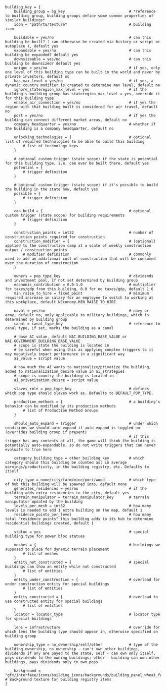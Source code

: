     building_key = {
        building_group = bg_key								# *reference to building group, building groups define some common properties of similar buildings*
        icon = "path/to/texture"							# building icon
    
        buildable = yes/no									# can this building be built? ( can otherwise be created via history or script or autoplace ), default yes
        expandable = yes/no									# can this building be expanded? default yes
        downsizeable = yes/no								# can this building be downsized? default yes
        unique = yes/no										# if yes, only one level of this building type can be built in the world and never by private investors, default no
        has_max_level = yes/no								# if yes, a dynamic country modifier is created to determine max level, default no
        ignore_stateregion_max_level = yes                  # if the building's building group has stateregion_max_level = yes, override it for this building type
        enable_air_connection = yes/no						# if yes the region with that building built is considered for air travel, default no
        port = yes/no 										# if yes the building can connect different market areas, default no
        company_headquarter = yes/no                        # whether if the building is a company headquarter, default no
    
        unlocking_technologies = {							# optional list of required technologies to be able to build this building
            # list of technology keys
        }
    
        # optional custom trigger (state scope) if the state is potential for this building type, i.e. can ever be built there, default yes
        potential = {
            # trigger definition
        }
    
    	# optional custom trigger (state scope) if it's possible to build the building in the state now, default yes
        possible = {
            # trigger definition
        }

        can_build = {										# optional custom trigger (state scope) for building requirements
            # trigger definition
        }
    
        construction_points = int32							# number of construction points required for construction
        construction_modifier = {							# (optional) applied to the construction camp at a scale of weekly construction output / construction_points
            # modifier definition							# commonly used to add an additional cost of construction that will be consumed over the duration of construction
        }
    
        owners = pop_type_key								# dividends and investment pool, if not set determined by building group
        economic_contribution = 0.0-1.0						# multiplier for taxes/gdp from this building, 0.0 for no taxes/gdp, default 1.0
        min_raise_to_hire = fixed_point						# minimum required increase in salary for an employee to switch to working at this workplace, default NEconomy.MIN_RAISE_TO_HIRE
    
        naval = yes/no										# navy or army, default no, only applicable to military buildings, which is determined by building group
        canal = canal_type_key								# reference to canal type, if set, marks the building as a canal
    
        # base AI value, default NAI.BUILDING_BASE_VALUE or NAI.GOVERNMENT_BUILDING_BASE_VALUE
        # scope is state the building is located in
        # be careful when using this as applying complex triggers to it may negatively impact performance in a significant way
        ai_value = script value							
        
        # how much the AI wants to nationalize/privatize the building, added to nationalization_desire value in ai_strategies
        # scope is country the building is located in
        ai_privatization_deisre = script value				
    
        slaves_role = pop_type_key                          # defines which pop type should slaves work as. Defaults to DEFAULT_POP_TYPE.
    
        production_methods = {								# a building's behavior can be modified by its production methods
            # list of Production Method Groups
        }
        
        should_auto_expand = trigger						# under which conditions we should auto-expand if auto-expand is toggled on (overrides building group if present)
                                                            # if this trigger has any contents at all, the game will think the building is potentially auto-expandable, so do not write triggers that can never evaluate to true here
    
        category_building_type = other_building_key         # which category should this building be counted as: in average earnings/productivity, in the building registry, etc. Defaults to itself

        city_type = none/city/farm/mine/port/wood			# which type of hub this building will be spawned into, default none
        generates_residences = yes/no						# if the building adds extra residencies to the city, default yes
        terrain_manipulator = terrain_manipulator_key		# terrain manipulator updated by the building
        levels_per_mesh = int32								# how many levels is needed to add 1 extra building on the map, default 1
        residence_points_per_level							# how many total "residence points" this building adds to its hub to determine residential buildings created, default 1
        
        statue = yes										# special building type for power bloc statues
        
        meshes = {											# buildings we supposed to place for dynamic terrain placement
            # list of meshes
        }
        entity_not_constructed = {							# special buildings can show an entity while not constructed
            # list of entities
        }
        entity_under_construction = {						# overload for under construction entity for special buildings
            # list of entities
        }
        entity_constructed = {								# overload to use constructed entity for special buildings
            # list of entities
        }
        locator = locator_type								# locator type for special buildings
        
        lens = infrastructure								# override for which lens the building type should appear in, otherwise specified on building group
        
        ownership_type = no_ownership/self/other			# type of the building ownership, no_ownership - can't own other buildings, dividends if any are payed to the state; self - can own only itself, pays dividends to the owning buildings; other - building can own other buildings, pays dividends only to own pops
        
        background = "gfx/interface/icons/building_icons/backgrounds/building_panel_wheat_farms_bg.dds" # Background texture for building registry items
    }